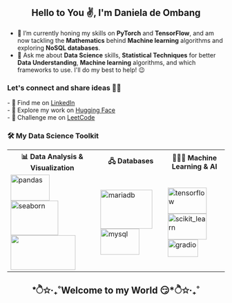 

<h2 align="center">Hello to You ✌️, I'm Daniela de Ombang</h2>

- 🌱 I’m currently honing my skills on **PyTorch** and **TensorFlow**, and am now tackling the **Mathematics** behind **Machine learning** algorithms and exploring **NoSQL databases**.
- 💬 Ask me about **Data Science** skills, **Statistical Techniques** for better **Data Understanding**, **Machine learning** algorithms, and which frameworks to use. I'll do my best to help! 😉

<h3 align="left">Let's connect and share ideas 🤝🏻 </h3>
<p align="left">
- 💼 Find me on <a href="https://linkedin.com/in/daniela-de-ombang" target="_blank">LinkedIn </a> <br>
- 🤗 Explore my work on <a href="https://huggingface.co/DanWDO" target="_blank">Hugging Face</a> <br>
- 🧠 Challenge me on <a href="https://leetcode.com/u/WPDO" target="_blank">LeetCode</a> <br>
</p>


<h3 align="left"> 🛠️ My Data Science Toolkit</h3>

<table>
<tr> 
  <th> 📊 Data Analysis & Visualization </th>
  <th> 🖧 Databases </th>
  <th>👩🏻‍💻 Machine Learning & AI</th>  
</tr>
  
<tr>
  <td><a href="https://www.w3schools.com/python/pandas/default.asp" target="_blank" rel="noreferrer"> 
    <img src="https://geo-python-site.readthedocs.io/en/latest/_images/pandas_logo.png" alt="pandas" width="90" height="60"/> 
  </a> 
    <a href="https://seaborn.pydata.org/" target="_blank" rel="noreferrer"> 
    <img src="https://seaborn.pydata.org/_images/logo-wide-lightbg.svg" alt="seaborn" width="110" height="80"/> 
  </a>
  <a href= "https://www.microsoft.com/en-us/power-platform/products/power-bi" target="_blank" rel="noreferrer"> 
    <img width="150" height="80" src="https://klint-consulting.com/wp-content/uploads/2023/04/Power-BI-Microsoft-logo.png" />	
  </a>
  </td>
  <td>
    <a href="https://mariadb.org/" target="_blank" rel="noreferrer"> 
    <img src="https://upload.wikimedia.org/wikipedia/commons/c/ca/MariaDB_colour_logo.svg" alt="mariadb" width="120" height="90"/> 
  </a> 
  <a href="https://www.mysql.com/" target="_blank" rel="noreferrer"> 
    <img src="https://upload.wikimedia.org/wikipedia/fr/6/62/MySQL.svg" alt="mysql" width="90" height="60"/> 
  </a>
  </td>
  
  <td>
    <a href="https://www.tensorflow.org" target="_blank" rel="noreferrer"> 
    <img src="https://upload.wikimedia.org/wikipedia/commons/a/ab/TensorFlow_logo.svg" alt="tensorflow" width="90" height="60"/> 
  </a> 
  <a href="https://scikit-learn.org/" target="_blank" rel="noreferrer"> 
    <img src="https://upload.wikimedia.org/wikipedia/commons/0/05/Scikit_learn_logo_small.svg" alt="scikit_learn" width="90" height="60"/> 
  </a>
  <a href="https://gradio.app/" target="_blank" rel="noreferrer"> 
    <img src="https://vectorseek.com/wp-content/uploads/2023/12/Gradio-Logo-Vector.svg-.png" alt="gradio" width="70" height="40"/> 
  </a>
  </td>
</tr>
</table>

<h2 align="center"> *ੈ✩‧₊˚Welcome to my World 😏*ੈ✩‧₊˚</h2>
